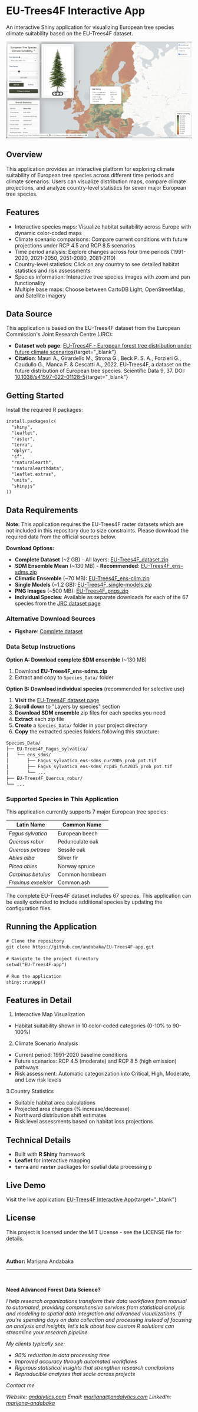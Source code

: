# EU-Trees4F Interactive App

An interactive Shiny application for visualizing European tree species climate suitability based on the EU-Trees4F dataset.


![Alt text](images/app.jpg)



## Overview

This application provides an interactive platform for exploring climate suitability of European tree species across different time periods and climate scenarios. Users can visualize distribution maps, compare climate projections, and analyze country-level statistics for seven major European tree species.

## Features

- Interactive species maps: Visualize habitat suitability across Europe with dynamic color-coded maps
- Climate scenario comparisons: Compare current conditions with future projections under RCP 4.5 and RCP 8.5 scenarios
- Time period analysis: Explore changes across four time periods (1991-2020, 2021-2050, 2051-2080, 2081-2110)
- Country-level statistics: Click on any country to see detailed habitat statistics and risk assessments
- Species information: Interactive tree species images with zoom and pan functionality
- Multiple base maps: Choose between CartoDB Light, OpenStreetMap, and Satellite imagery

## Data Source

This application is based on the EU-Trees4F dataset from the European Commission's Joint Research Centre (JRC):

- **Dataset web page**: [EU-Trees4F - European forest tree distribution under future climate scenarios](https://forest.jrc.ec.europa.eu/en/activities/forests-and-climate-change/){target="_blank"}
- **Citation**: Mauri A., Girardello M., Strona G., Beck P. S. A., Forzieri G., Caudullo G., Manca F. & Cescatti A., 2022. EU-Trees4F, a dataset on the future distribution of European tree species. Scientific Data 9, 37. DOI: [10.1038/s41597-022-01128-5](https://doi.org/10.1038/s41597-022-01128-5){target="_blank"}

## Getting Started

Install the required R packages:

```{r}
install.packages(c(
  "shiny",
  "leaflet",
  "raster",
  "terra",
  "dplyr",
  "sf",
  "rnaturalearth",
  "rnaturalearthdata",
  "leaflet.extras",
  "units",
  "shinyjs"
))
```


## Data Requirements

**Note**: This application requires the EU-Trees4F raster datasets which are not included in this repository due to size constraints. Please download the required data from the official sources below.

**Download Options:**

- **Complete Dataset** (~2 GB) - All layers: [EU-Trees4F_dataset.zip](https://forest.jrc.ec.europa.eu/en/activities/forests-and-climate-change/)
- **SDM Ensemble Mean** (~130 MB) - **Recommended**: [EU-Trees4F_ens-sdms.zip](https://forest.jrc.ec.europa.eu/en/activities/forests-and-climate-change/)
- **Climatic Ensemble** (~70 MB): [EU-Trees4F_ens-clim.zip](https://forest.jrc.ec.europa.eu/en/activities/forests-and-climate-change/)
- **Single Models** (~1.2 GB): [EU-Trees4F_single-models.zip](https://forest.jrc.ec.europa.eu/en/activities/forests-and-climate-change/)
- **PNG Images** (~500 MB): [EU-Trees4F_pngs.zip](https://forest.jrc.ec.europa.eu/en/activities/forests-and-climate-change/)
- **Individual Species**: Available as separate downloads for each of the 67 species from the [JRC dataset page](https://data.jrc.ec.europa.eu/dataset/b2199de2-2fd8-44aa-9910-2ee9daa5ce93)

### Alternative Download Sources

- **Figshare**: [Complete dataset](https://springernature.figshare.com/collections/EU-Trees4F_A_dataset_on_the_future_distribution_of_European_tree_species_/5525688)


### Data Setup Instructions

**Option A: Download complete SDM ensemble** (~130 MB)
1. Download **EU-Trees4F_ens-sdms.zip**
2. Extract and copy to `Species_Data/` folder

**Option B: Download individual species** (recommended for selective use)
1. **Visit** the [EU-Trees4F dataset page](https://data.jrc.ec.europa.eu/dataset/b2199de2-2fd8-44aa-9910-2ee9daa5ce93)
2. **Scroll down** to "Layers by species" section
3. **Download SDM ensemble** zip files for each species you need
4. **Extract** each zip file
5. **Create** a `Species_Data/` folder in your project directory
6. **Copy** the extracted species folders following this structure:


```
Species_Data/
├── EU-Trees4F_Fagus_sylvatica/
│   └── ens_sdms/
│       ├── Fagus_sylvatica_ens-sdms_cur2005_prob_pot.tif
│       ├── Fagus_sylvatica_ens-sdms_rcp45_fut2035_prob_pot.tif
│       └── ...
├── EU-Trees4F_Quercus_robur/
└── ...
```

### Supported Species in This Application

This application currently supports 7 major European tree species:

| **Latin Name** | **Common Name** |
|----------------|-----------------|
| *Fagus sylvatica* | European beech |
| *Quercus robur* | Pedunculate oak |
| *Quercus petraea* | Sessile oak |
| *Abies alba* | Silver fir |
| *Picea abies* | Norway spruce |
| *Carpinus betulus* | Common hornbeam |
| *Fraxinus excelsior* | Common ash |

The complete EU-Trees4F dataset includes 67 species. This application can be easily extended to include additional species by updating the configuration files.

## Running the Application

```{r}
# Clone the repository
git clone https://github.com/andabaka/EU-Trees4F-app.git

# Navigate to the project directory
setwd("EU-Trees4F-app")

# Run the application
shiny::runApp()
```


## Features in Detail

1. Interactive Map Visualization

- Habitat suitability shown in 10 color-coded categories (0-10% to 90-100%)


2. Climate Scenario Analysis

- Current period: 1991-2020 baseline conditions
- Future scenarios: RCP 4.5 (moderate) and RCP 8.5 (high emission) pathways
- Risk assessment: Automatic categorization into Critical, High, Moderate, and Low risk levels

3.Country Statistics

- Suitable habitat area calculations
- Projected area changes (% increase/decrease)
- Northward distribution shift estimates
- Risk level assessments based on habitat loss projections

## Technical Details

- Built with **R Shiny** framework
- **Leaflet** for interactive mapping
- **`terra`** and **`raster`** packages for spatial data processing p

## Live Demo

Visit the live application: [EU-Trees4F Interactive App](https://mandabaka.shinyapps.io/EU-trees4F-app/){target="_blank"}

## License

This project is licensed under the MIT License - see the LICENSE file for details.

<br>

**Author:** Marijana Andabaka

---

<br>

**Need Advanced Forest Data Science?**

*I help research organizations transform their data workflows from manual to automated, providing comprehensive services from statistical analysis and modeling to spatial data integration and advanced visualizations. If you're spending days on data collection and processing instead of focusing on analysis and insights, let's talk about how custom R solutions can streamline your research pipeline.*

*My clients typically see:*

* *90% reduction in data processing time*
* *Improved accuracy through automated workflows*
* *Rigorous statistical insights that strengthen research conclusions*
* *Reproducible analyses that scale across projects*


*Contact me*

*Website: [andalytics.com](https://andalytics.com/en/)*
*Email: [marijana@andalytics.com](mailto:marijana@andalytics.com)*
*LinkedIn: [marijana-andabaka](https://www.linkedin.com/in/marijana-andabaka/)*
